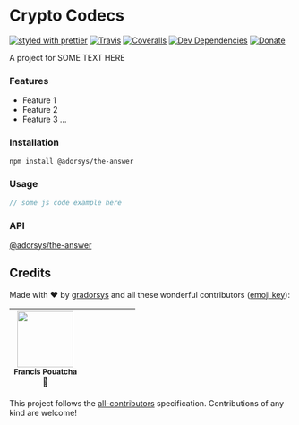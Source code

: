 # Crypto Codecs

[![styled with prettier](https://img.shields.io/badge/styled_with-prettier-ff69b4.svg)](https://github.com/prettier/prettier)
[![Travis](https://img.shields.io/travis/adorsys/the-answer.svg)](https://travis-ci.org/adorsys/the-answer)
[![Coveralls](https://img.shields.io/coveralls/adorsys/the-answer.svg)](https://coveralls.io/github/adorsys/the-answer)
[![Dev Dependencies](https://david-dm.org/adorsys/the-answer/dev-status.svg)](https://david-dm.org/adorsys/the-answer?type=dev)
[![Donate](https://img.shields.io/badge/donate-paypal-blue.svg)](https://paypal.me/radzom)

A project for SOME TEXT HERE

### Features

 - Feature 1
 - Feature 2
 - Feature 3
...

### Installation

```bash
npm install @adorsys/the-answer
```

### Usage

```js
// some js code example here
```


### API

[@adorsys/the-answer](https://adorsys.github.io/the-answer/)


## Credits

Made with :heart: by [gradorsys](https://github.com/gradorsys) and all these wonderful contributors ([emoji key](https://github.com/kentcdodds/all-contributors#emoji-key)):

<!-- ALL-CONTRIBUTORS-LIST:START - Do not remove or modify this section -->
<!-- prettier-ignore -->
| <img src="https://avatars.githubusercontent.com/u/1225651?v=3" width="100px;"/><br /><sub><b>Francis Pouatcha</b></sub><br />🤔 | | | | | | |
| :---: | :---: | :---: | :---: | :---: | :---: | :---: |
<!-- ALL-CONTRIBUTORS-LIST:END -->

This project follows the [all-contributors](https://github.com/kentcdodds/all-contributors) specification. Contributions of any kind are welcome!
